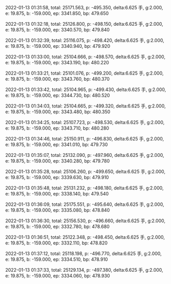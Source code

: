 2022-01-13 01:31:58, total: 25171.563, p: -495.350, delta:6.625 手, g:2.000, e: 19.875, b: -159.000, ep: 3341.850, bp: 479.650

2022-01-13 01:32:18, total: 25126.800, p: -498.150, delta:6.625 手, g:2.000, e: 19.875, b: -159.000, ep: 3340.570, bp: 479.840

2022-01-13 01:32:39, total: 25116.075, p: -498.420, delta:6.625 手, g:2.000, e: 19.875, b: -159.000, ep: 3340.940, bp: 479.920

2022-01-13 01:33:00, total: 25104.666, p: -498.570, delta:6.625 手, g:2.000, e: 19.875, b: -159.000, ep: 3343.190, bp: 480.220

2022-01-13 01:33:21, total: 25101.076, p: -499.200, delta:6.625 手, g:2.000, e: 19.875, b: -159.000, ep: 3343.760, bp: 480.370

2022-01-13 01:33:42, total: 25104.965, p: -499.430, delta:6.625 手, g:2.000, e: 19.875, b: -159.000, ep: 3344.730, bp: 480.520

2022-01-13 01:34:03, total: 25104.665, p: -499.320, delta:6.625 手, g:2.000, e: 19.875, b: -159.000, ep: 3343.480, bp: 480.350

2022-01-13 01:34:25, total: 25107.723, p: -498.530, delta:6.625 手, g:2.000, e: 19.875, b: -159.000, ep: 3343.710, bp: 480.280

2022-01-13 01:34:46, total: 25150.911, p: -496.830, delta:6.625 手, g:2.000, e: 19.875, b: -159.000, ep: 3341.010, bp: 479.730

2022-01-13 01:35:07, total: 25132.090, p: -497.960, delta:6.625 手, g:2.000, e: 19.875, b: -159.000, ep: 3340.280, bp: 479.780

2022-01-13 01:35:28, total: 25106.260, p: -499.650, delta:6.625 手, g:2.000, e: 19.875, b: -159.000, ep: 3339.630, bp: 479.910

2022-01-13 01:35:48, total: 25131.232, p: -498.180, delta:6.625 手, g:2.000, e: 19.875, b: -159.000, ep: 3338.140, bp: 479.540

2022-01-13 01:36:09, total: 25175.551, p: -495.640, delta:6.625 手, g:2.000, e: 19.875, b: -159.000, ep: 3335.080, bp: 478.840

2022-01-13 01:36:30, total: 25156.530, p: -496.660, delta:6.625 手, g:2.000, e: 19.875, b: -159.000, ep: 3332.780, bp: 478.680

2022-01-13 01:36:51, total: 25122.348, p: -498.450, delta:6.625 手, g:2.000, e: 19.875, b: -159.000, ep: 3332.110, bp: 478.820

2022-01-13 01:37:12, total: 25118.198, p: -496.770, delta:6.625 手, g:2.000, e: 19.875, b: -159.000, ep: 3334.510, bp: 478.910

2022-01-13 01:37:33, total: 25129.134, p: -497.380, delta:6.625 手, g:2.000, e: 19.875, b: -159.000, ep: 3334.060, bp: 478.930